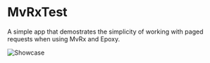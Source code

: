 # MvRxTest

A simple app that demostrates the simplicity of working with paged requests when using MvRx and Epoxy.

![Showcase](https://github.com/K1rakishou/MvRxTest/blob/master/art/showcase.gif)
